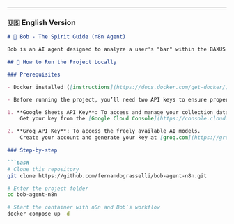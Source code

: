 
---

### 🇺🇸 English Version

```markdown
# 🥃 Bob - The Spirit Guide (n8n Agent)

Bob is an AI agent designed to analyze a user's "bar" within the BAXUS ecosystem and recommend personalized spirits based on their tastes, preferences, and pricing history. It was built using [n8n](https://n8n.io/) and runs via Docker.

## 🚀 How to Run the Project Locally

### Prerequisites

- Docker installed ([instructions](https://docs.docker.com/get-docker/))

- Before running the project, you’ll need two API keys to ensure proper communication with external services:

1. **Google Sheets API Key**: To access and manage your collection data.
    Get your key from the [Google Cloud Console](https://console.cloud.google.com/)

2. **Groq API Key**: To access the freely available AI models.
    Create your account and generate your key at [groq.com](https://groq.com/)

### Step-by-step

```bash
# Clone this repository
git clone https://github.com/fernandograsselli/bob-agent-n8n.git

# Enter the project folder
cd bob-agent-n8n

# Start the container with n8n and Bob’s workflow
docker compose up -d
